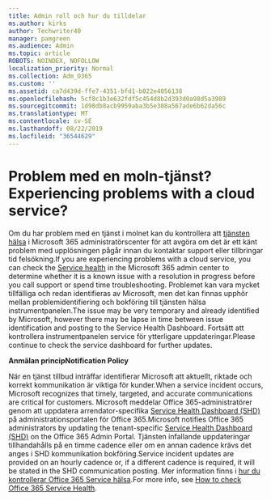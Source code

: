 ```yaml
---
title: Admin roll och hur du tilldelar
ms.author: kirks
author: Techwriter40
manager: pamgreen
ms.audience: Admin
ms.topic: article
ROBOTS: NOINDEX, NOFOLLOW
localization_priority: Normal
ms.collection: Adm_O365
ms.custom: ''
ms.assetid: ca7d439d-ffe7-4351-bfd1-b022e4056138
ms.openlocfilehash: 5cf8c1b3e632fdf5c454d8b2d393d0a98d5a3989
ms.sourcegitcommit: 1d98db8acb9959aba3b5e308a567ade6b62da56c
ms.translationtype: MT
ms.contentlocale: sv-SE
ms.lasthandoff: 08/22/2019
ms.locfileid: "36544629"
---
```

# <a name="experiencing-problems-with-a-cloud-service"></a><span data-ttu-id="31012-102">Problem med en moln-tjänst?</span><span class="sxs-lookup"><span data-stu-id="31012-102">Experiencing problems with a cloud service?</span></span>

<span data-ttu-id="31012-103">Om du har problem med en tjänst i molnet kan du kontrollera att [tjänsten hälsa](https://admin.microsoft.com/AdminPortal/Home#/servicehealth) i Microsoft 365 administratörscenter för att avgöra om det är ett känt problem med upplösningen pågår innan du kontaktar support eller tillbringar tid felsökning.</span><span class="sxs-lookup"><span data-stu-id="31012-103">If you are experiencing problems with a cloud service, you can check the [Service health](https://admin.microsoft.com/AdminPortal/Home#/servicehealth) in the Microsoft 365 admin center to determine whether it is a known issue with a resolution in progress before you call support or spend time troubleshooting.</span></span> <span data-ttu-id="31012-104">Problemet kan vara mycket tillfälliga och redan identifieras av Microsoft, men det kan finnas upphör mellan problemidentifiering och bokföring till tjänsten hälsa instrumentpanelen.</span><span class="sxs-lookup"><span data-stu-id="31012-104">The issue may be very temporary and already identified by Microsoft, however there may be lapse in time between issue identification and posting to the Service Health Dashboard.</span></span> <span data-ttu-id="31012-105">Fortsätt att kontrollera instrumentpanelen service för ytterligare uppdateringar.</span><span class="sxs-lookup"><span data-stu-id="31012-105">Please continue to check the service dashboard for further updates.</span></span>

<span data-ttu-id="31012-106">**Anmälan princip**</span><span class="sxs-lookup"><span data-stu-id="31012-106">**Notification Policy**</span></span>

<span data-ttu-id="31012-107">När en tjänst tillbud inträffar identifierar Microsoft att aktuellt, riktade och korrekt kommunikation är viktiga för kunder.</span><span class="sxs-lookup"><span data-stu-id="31012-107">When a service incident occurs, Microsoft recognizes that timely, targeted, and accurate communications are critical for customers.</span></span> <span data-ttu-id="31012-108">Microsoft meddelar Office 365-administratörer genom att uppdatera arrendator-specifika [Service Health Dashboard (SHD)](https://admin.microsoft.com/AdminPortal/Home#/servicehealth) på administrationsportalen för Office 365.</span><span class="sxs-lookup"><span data-stu-id="31012-108">Microsoft notifies Office 365 administrators by updating the tenant-specific [Service Health Dashboard (SHD)](https://admin.microsoft.com/AdminPortal/Home#/servicehealth) on the Office 365 Admin Portal.</span></span> <span data-ttu-id="31012-109">Tjänsten infallande uppdateringar tillhandahålls på en timme cadence eller om en annan cadence krävs det anges i SHD kommunikation bokföring.</span><span class="sxs-lookup"><span data-stu-id="31012-109">Service incident updates are provided on an hourly cadence or, if a different cadence is required, it will be stated in the SHD communication posting.</span></span> <span data-ttu-id="31012-110">Mer information finns i [hur du kontrollerar Office 365 Service hälsa](https://docs.microsoft.com/office365/enterprise/view-service-health).</span><span class="sxs-lookup"><span data-stu-id="31012-110">For more info, see [How to check Office 365 Service Health](https://docs.microsoft.com/office365/enterprise/view-service-health).</span></span>

